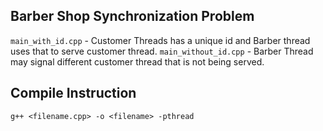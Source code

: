 ## Barber Shop Synchronization Problem

`main_with_id.cpp` - Customer Threads has a unique id and Barber thread uses that to serve customer thread.
`main_without_id.cpp` - Barber Thread may signal different customer thread that is not being served.

## Compile Instruction

`g++ <filename.cpp> -o <filename> -pthread`
